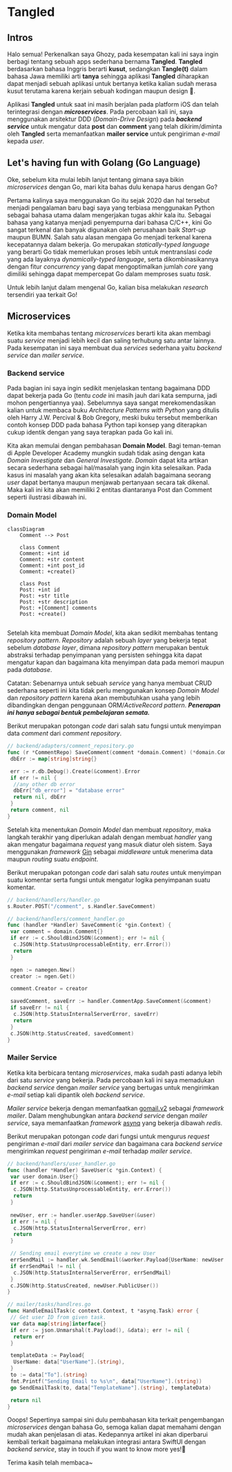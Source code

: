 # **Tangled**

## **Intros**

Halo semua! Perkenalkan saya Ghozy, pada kesempatan kali ini saya ingin berbagi tentang sebuah apps sederhana bernama **Tangled**. **Tangled** berdasarkan bahasa Inggris berarti **kusut**, sedangkan **Tangle(t)** dalam bahasa Jawa memiliki arti **tanya** sehingga aplikasi **Tangled** diharapkan dapat menjadi sebuah aplikasi untuk bertanya ketika kalian sudah merasa kusut terutama karena kerjain sebuah kodingan maupun design 🤪.

Aplikasi **Tangled** untuk saat ini masih berjalan pada platform iOS dan telah terintegrasi dengan ***microservices***. Pada percobaan kali ini, saya menggunakan arsitektur DDD (*Domain-Drive Design*) pada ***backend service*** untuk mengatur data **post** dan **comment** yang telah dikirim/diminta oleh **Tangled** serta memanfaatkan **mailer service** untuk pengiriman *e-mail* kepada *user*.

## **Let's having fun with Golang (Go Language)**

Oke, sebelum kita mulai lebih lanjut tentang gimana saya bikin *microservices* dengan Go, mari kita bahas dulu kenapa harus dengan Go?

Pertama kalinya saya menggunakan Go itu sejak 2020 dan hal tersebut menjadi pengalaman baru bagi saya yang terbiasa menggunakan Python sebagai bahasa utama dalam mengerjakan tugas akhir kala itu. Sebagai bahasa yang katanya menjadi penyempurna dari bahasa C/C++, kini Go sangat terkenal dan banyak digunakan oleh perusahaan baik *Start-up* maupun BUMN. Salah satu alasan mengapa Go menjadi terkenal karena kecepatannya dalam bekerja. Go merupakan *statically-typed language* yang berarti Go tidak memerlukan proses lebih untuk mentranslasi *code* yang ada layaknya *dynamically-typed language*, serta dikombinasikannya dengan fitur *concurrency* yang dapat mengoptimalkan jumlah *core* yang dimiliki sehingga dapat mempercepat Go dalam memproses suatu *task*.

Untuk lebih lanjut dalam mengenal Go, kalian bisa melakukan *research* tersendiri yaa terkait Go!

## **Microservices**

Ketika kita membahas tentang *microservices* berarti kita akan membagi suatu *service* menjadi lebih kecil dan saling terhubung satu antar lainnya. Pada kesempatan ini saya membuat dua *services* sederhana yaitu *backend service* dan *mailer service*.

### **Backend service**

Pada bagian ini saya ingin sedikit menjelaskan tentang bagaimana DDD dapat bekerja pada Go (tentu *code* ini masih jauh dari kata sempurna, jadi mohon pengertiannya yaa). Sebelumnya saya sangat merekomendasikan kalian untuk membaca buku *Architecture Patterns with Python* yang ditulis oleh Harry J.W. Percival & Bob Gregory, meski buku tersebut memberikan contoh konsep DDD pada bahasa Python tapi konsep yang diterapkan cukup identik dengan yang saya terapkan pada Go kali ini.

Kita akan memulai dengan pembahasan **Domain Model**. Bagi teman-teman di Apple Developer Academy mungkin sudah tidak asing dengan kata *Domain Investigate* dan *General Investigate*. *Domain* dapat kita artikan secara sederhana sebagai hal/masalah yang ingin kita selesaikan. Pada kasus ini masalah yang akan kita selesaikan adalah bagaimana seorang *user* dapat bertanya maupun menjawab pertanyaan secara tak dikenal. Maka kali ini kita akan memiliki 2 entitas diantaranya Post dan Comment seperti ilustrasi dibawah ini.

### **Domain Model**

```mermaid
classDiagram
    Comment --> Post

    class Comment
    Comment: +int id
    Comment: +str content
    Comment: +int post_id
    Comment: +create()

    class Post
    Post: +int id
    Post: +str title
    Post: +str description
    Post: +[Comment] comments
    Post: +create()
    
```

Setelah kita membuat *Domain Model*, kita akan sedikit membahas tentang *repository pattern*. *Repository* adalah sebuah *layer* yang bekerja tepat sebelum *database layer*, dimana *repository pattern* merupakan bentuk abstraksi terhadap penyimpanan yang persisten sehingga kita dapat mengatur kapan dan bagaimana kita menyimpan data pada memori maupun pada *database*.

Catatan: Sebenarnya untuk sebuah *service* yang hanya membuat CRUD sederhana seperti ini kita tidak perlu menggunakan konsep *Domain Model* dan *repository pattern* karena akan membutuhkan usaha yang lebih dibandingkan dengan penggunaan ORM/*ActiveRecord pattern*. ***Penerapan ini hanya sebagai bentuk pembelajaran semata.***

Berikut merupakan potongan *code* dari salah satu fungsi untuk menyimpan data *comment* dari *comment repository*.

```go
// backend/adapters/comment_repository.go
func (r *CommentRepo) SaveComment(comment *domain.Comment) (*domain.Comment, map[string]string) {
 dbErr := map[string]string{}

 err := r.db.Debug().Create(&comment).Error
 if err != nil {
  //any other db error
  dbErr["db_error"] = "database error"
  return nil, dbErr
 }
 return comment, nil
}
```

Setelah kita menentukan *Domain Model* dan membuat *repository*, maka langkah terakhir yang diperlukan adalah dengan membuat *handler* yang akan mengatur bagaimana *request* yang masuk diatur oleh sistem. Saya menggunakan *framework* [Gin](https://gin-gonic.com/) sebagai *middleware* untuk menerima data maupun *routing* suatu *endpoint*.

Berikut merupakan potongan *code* dari salah satu *routes* untuk menyimpan suatu komentar serta fungsi untuk mengatur logika penyimpanan suatu komentar.

```go
// backend/handlers/handler.go
s.Router.POST("/comment", s.Handler.SaveComment)

// backend/handlers/comment_handler.go
func (handler *Handler) SaveComment(c *gin.Context) {
 var comment = domain.Comment{}
 if err := c.ShouldBindJSON(&comment); err != nil {
  c.JSON(http.StatusUnprocessableEntity, err.Error())
  return
 }

 ngen := namegen.New()
 creator := ngen.Get()

 comment.Creator = creator

 savedComment, saveErr := handler.CommentApp.SaveComment(&comment)
 if saveErr != nil {
  c.JSON(http.StatusInternalServerError, saveErr)
  return
 }
 c.JSON(http.StatusCreated, savedComment)
}
```

### **Mailer Service**

Ketika kita berbicara tentang *microservices*, maka sudah pasti adanya lebih dari satu *service* yang bekerja. Pada percobaan kali ini saya memadukan *backend service* dengan *mailer service* yang bertugas untuk mengirimkan *e-mail* setiap kali dipantik oleh *backend service*.

*Mailer service* bekerja dengan memanfaatkan [gomail.v2](gopkg.in/gomail.v2) sebagai *framework mailer*. Dalam menghubungkan antara *backend service* dengan *mailer service*, saya memanfaatkan *framework* [asynq](github.com/hibiken/asynq) yang bekerja dibawah *redis*.

Berikut merupakan potongan *code* dari fungsi untuk mengurus *request* pengiriman *e-mail* dari *mailer service* dan bagaimana cara *backend service* mengirimkan *request* pengiriman *e-mail* terhadap *mailer service*.

```go
// backend/handlers/user_handler.go
func (handler *Handler) SaveUser(c *gin.Context) {
 var user domain.User{}
 if err := c.ShouldBindJSON(&comment); err != nil {
  c.JSON(http.StatusUnprocessableEntity, err.Error())
  return
 }
 
 newUser, err := handler.userApp.SaveUser(&user)
 if err != nil {
  c.JSON(http.StatusInternalServerError, err)
  return
 }

 // Sending email everytime we create a new User
 errSendMail := handler.wk.SendEmail(&worker.Payload{UserName: newUser.FullName(), TemplateName: "welcome.html", To: newUser.Email})
 if errSendMail != nil {
  c.JSON(http.StatusInternalServerError, errSendMail)
 }
 c.JSON(http.StatusCreated, newUser.PublicUser())
}

// mailer/tasks/handlres.go
func HandleEmailTask(c context.Context, t *asynq.Task) error {
 // Get user ID from given task.
 var data map[string]interface{}
 if err := json.Unmarshal(t.Payload(), &data); err != nil {
  return err
 }

 templateData := Payload{
  UserName: data["UserName"].(string),
 }
 to := data["To"].(string)
 fmt.Printf("Sending Email to %s\n", data["UserName"].(string))
 go SendEmailTask(to, data["TemplateName"].(string), templateData)

 return nil
}
```

Ooops! Sepertinya sampai sini dulu pembahasan kita terkait pengembangan *microservices* dengan bahasa Go, semoga kalian dapat memahami dengan mudah akan penjelasan di atas. Kedepannya artikel ini akan diperbarui kembali terkait bagaimana melakukan integrasi antara SwiftUI dengan *backend service*, stay in touch if you want to know more yes!😬

Terima kasih telah membaca~